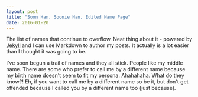 ```yaml
---
layout: post
title: "Soon Han, Soonie Han, Edited Name Page"
date: 2016-01-20
---
```


The list of names that continue to overflow. Neat thing about it - powered by [Jekyll](http://jekyllrb.com) and I can use Markdown to author my posts. It actually is a lot easier than I thought it was going to be. 

I've soon begun a trail of names and they all stick. People like my middle name. There are some who prefer to call me by a different name because my birth name doesn't seem to fit my persona. Ahahahaha. What do they know?! Eh, if you want to call me by a different name so be it, but don't get offended because I called you by a different name too (just because). 
